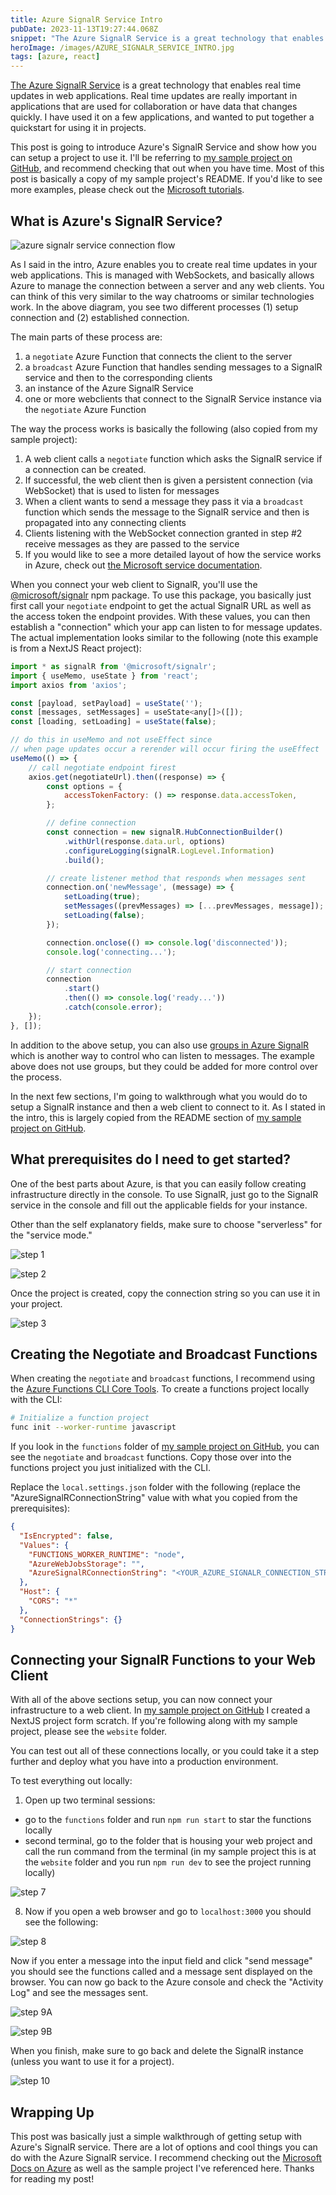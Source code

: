 ```yaml
---
title: Azure SignalR Service Intro
pubDate: 2023-11-13T19:27:44.068Z
snippet: "The Azure SignalR Service is a great technology that enables real time updates in web applications. Real time updates are really important in applications that are used for collaboration or have data that changes quickly. I have used it on a few applications, and wanted to put together a quickstart for using it in projects."
heroImage: /images/AZURE_SIGNALR_SERVICE_INTRO.jpg
tags: [azure, react]
---
```


[The Azure SignalR Service](https://learn.microsoft.com/en-us/azure/azure-signalr/signalr-overview) is a great technology that enables real time updates in web applications. Real time updates are really important in applications that are used for collaboration or have data that changes quickly. I have used it on a few applications, and wanted to put together a quickstart for using it in projects.

This post is going to introduce Azure's SignalR Service and show how you can setup a project to use it. I'll be referring to [my sample project on GitHub](https://www.github.com/andrewevans0102/azure-signalr-service-intro), and recommend checking that out when you have time. Most of this post is basically a copy of my sample project's README. If you'd like to see more examples, please check out the [Microsoft tutorials](https://learn.microsoft.com/en-us/aspnet/core/tutorials/signalr?view=aspnetcore-8.0&tabs=visual-studio).

## What is Azure's SignalR Service?

![azure signalr service connection flow](/images/AZURE_SIGNALR_SERVICE_CONNECTION_FLOW.jpg)

As I said in the intro, Azure enables you to create real time updates in your web applications. This is managed with WebSockets, and basically allows Azure to manage the connection between a server and any web clients. You can think of this very similar to the way chatrooms or similar technologies work. In the above diagram, you see two different processes (1) setup connection and (2) established connection.

The main parts of these process are:

1. a `negotiate` Azure Function that connects the client to the server
2. a `broadcast` Azure Function that handles sending messages to a SignalR service and then to the corresponding clients
3. an instance of the Azure SignalR Service
4. one or more webclients that connect to the SignalR Service instance via the `negotiate` Azure Function

The way the process works is basically the following (also copied from my sample project):

1. A web client calls a `negotiate` function which asks the SignalR service if a connection can be created.
2. If successful, the web client then is given a persistent connection (via WebSocket) that is used to listen for messages
3. When a client wants to send a message they pass it via a `broadcast` function which sends the message to the SignalR service and then is propagated into any connecting clients
4. Clients listening with the WebSocket connection granted in step #2 receive messages as they are passed to the service
5. If you would like to see a more detailed layout of how the service works in Azure, check out [the Microsoft service documentation](https://learn.microsoft.com/en-us/azure/azure-signalr/signalr-concept-internals).

When you connect your web client to SignalR, you'll use the [@microsoft/signalr](https://www.npmjs.com/package/@microsoft/signalr) npm package. To use this package, you basically just first call your `negotiate` endpoint to get the actual SignalR URL as well as the access token the endpoint provides. With these values, you can then establish a "connection" which your app can listen to for message updates. The actual implementation looks similar to the following (note this example is from a NextJS React project):

```javascript
import * as signalR from '@microsoft/signalr';
import { useMemo, useState } from 'react';
import axios from 'axios';

const [payload, setPayload] = useState('');
const [messages, setMessages] = useState<any[]>([]);
const [loading, setLoading] = useState(false);

// do this in useMemo and not useEffect since
// when page updates occur a rerender will occur firing the useEffect
useMemo(() => {
    // call negotiate endpoint firest
    axios.get(negotiateUrl).then((response) => {
        const options = {
            accessTokenFactory: () => response.data.accessToken,
        };

        // define connection
        const connection = new signalR.HubConnectionBuilder()
            .withUrl(response.data.url, options)
            .configureLogging(signalR.LogLevel.Information)
            .build();

        // create listener method that responds when messages sent
        connection.on('newMessage', (message) => {
            setLoading(true);
            setMessages((prevMessages) => [...prevMessages, message]);
            setLoading(false);
        });

        connection.onclose(() => console.log('disconnected'));
        console.log('connecting...');

        // start connection
        connection
            .start()
            .then(() => console.log('ready...'))
            .catch(console.error);
    });
}, []);
```

In addition to the above setup, you can also use [groups in Azure SignalR](https://learn.microsoft.com/en-us/aspnet/core/signalr/groups?view=aspnetcore-7.0) which is another way to control who can listen to messages. The example above does not use groups, but they could be added for more control over the process.

In the next few sections, I'm going to walkthrough what you would do to setup a SignalR instance and then a web client to connect to it. As I stated in the intro, this is largely copied from the README section of [my sample project on GitHub](https://www.github.com/andrewevans0102/azure-signalr-service-intro).

## What prerequisites do I need to get started?

One of the best parts about Azure, is that you can easily follow creating infrastructure directly in the console. To use SignalR, just go to the SignalR service in the console and fill out the applicable fields for your instance.

Other than the self explanatory fields, make sure to choose "serverless" for the "service mode."

![step 1](/images/AZURE_SIGNALR_STEP_1.jpg)

![step 2](/images/AZURE_SIGNALR_STEP_2.jpg)

Once the project is created, copy the connection string so you can use it in your project.

![step 3](/images/AZURE_SIGNALR_STEP_3.jpg)

## Creating the Negotiate and Broadcast Functions

When creating the `negotiate` and `broadcast` functions, I recommend using the [Azure Functions CLI Core Tools](https://learn.microsoft.com/en-us/azure/azure-functions/functions-run-local?tabs=macos%2Cisolated-process%2Cnode-v4%2Cpython-v2%2Chttp-trigger%2Ccontainer-apps&pivots=programming-language-javascript#install-the-azure-functions-core-tools). To create a functions project locally with the CLI:

```bash
# Initialize a function project
func init --worker-runtime javascript
```

If you look in the `functions` folder of [my sample project on GitHub](https://www.github.com/andrewevans0102/azure-signalr-service-intro), you can see the `negotiate` and `broadcast` functions. Copy those over into the functions project you just initialized with the CLI.

Replace the `local.settings.json` folder with the following (replace the "AzureSignalRConnectionString" value with what you copied from the prerequisites):

```json
{
  "IsEncrypted": false,
  "Values": {
    "FUNCTIONS_WORKER_RUNTIME": "node",
    "AzureWebJobsStorage": "",
    "AzureSignalRConnectionString": "<YOUR_AZURE_SIGNALR_CONNECTION_STRING_GOES_HERE>"
  },
  "Host": {
    "CORS": "*"
  },
  "ConnectionStrings": {}
}
```

## Connecting your SignalR Functions to your Web Client

With all of the above sections setup, you can now connect your infrastructure to a web client. In [my sample project on GitHub](https://www.github.com/andrewevans0102/azure-signalr-service-intro) I created a NextJS project form scratch. If you're following along with my sample project, please see the `website` folder.

You can test out all of these connections locally, or you could take it a step further and deploy what you have into a production environment.

To test everything out locally:

1. Open up two terminal sessions:

- go to the `functions` folder and run `npm run start` to star the functions locally
- second terminal, go to the folder that is housing your web project and call the run command from the terminal (in my sample project this is at the `website` folder and you run `npm run dev` to see the project running locally)

![step 7](/images/AZURE_SIGNALR_STEP_7.jpg)

8. Now if you open a web browser and go to `localhost:3000` you should see the following:

![step 8](/images/AZURE_SIGNALR_STEP_8.jpg)

Now if you enter a message into the input field and click "send message" you should see the functions called and a message sent displayed on the browser. You can now go back to the Azure console and check the "Activity Log" and see the messages sent.

![step 9A](/images/AZURE_SIGNALR_STEP_9A.jpg)

![step 9B](/images/AZURE_SIGNALR_STEP_9B.jpg)

When you finish, make sure to go back and delete the SignalR instance (unless you want to use it for a project).

![step 10](/images/AZURE_SIGNALR_STEP_10.jpg)

## Wrapping Up

This post was basically just a simple walkthrough of getting setup with Azure's SignalR service. There are a lot of options and cool things you can do with the Azure SignalR service. I recommend checking out the [Microsoft Docs on Azure](https://learn.microsoft.com/en-us/azure/azure-signalr/signalr-overview) as well as the sample project I've referenced here. Thanks for reading my post!
